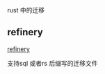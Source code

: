 rust 中的迁移

## refinery

[refinery](https://github.com/rust-db/refinery/tree/main/refinery_core/src)

支持sql 或者rs 后缀写的迁移文件
